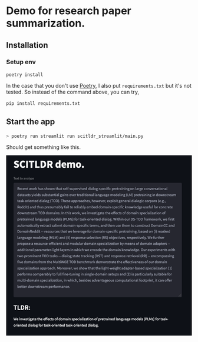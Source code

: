 # Demo for research paper summarization.


## Installation

### Setup env

```
poetry install
```

In the case that you don't use [Poetry](https://python-poetry.org/), I also put `requirements.txt` but it's not tested.
So instead of the command above, you can try,

```bash
pip install requirements.txt
```


## Start the app

```bash
> poetry run streamlit run scitldr_streamlit/main.py
```


Should get something like this.

![alt text](demo.png "Demo")
